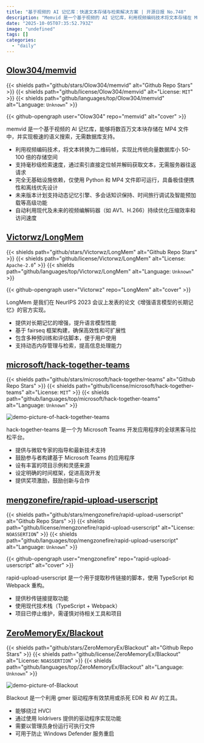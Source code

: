 ```yaml
---
title: "基于视频的 AI 记忆库：快速文本存储与检索解决方案 | 开源日报 No.748"
description: "Memvid 是一个基于视频的 AI 记忆库，利用视频编码技术将文本存储在 MP4 文件中，实现高效的语义搜索，存储空间比传统数据库小 50-100 倍，检索速度可达毫秒级，且无需数据库支持。该项目完全依赖于 Python 和 MP4 文件，具备良好的便携性和离线功能，未来将支持更多高级功能。"
date: "2025-10-05T07:35:52.793Z"
image: "undefined"
tags: []
categories:
  - "daily"
---
```


## [Olow304/memvid](https://github.com/Olow304/memvid)

{{< shields path="github/stars/Olow304/memvid" alt="Github Repo Stars" >}} {{< shields path="github/license/Olow304/memvid" alt="License: `MIT`" >}} {{< shields path="github/languages/top/Olow304/memvid" alt="Language: `Unknown`" >}}

{{< github-opengraph user="Olow304" repo="memvid" alt="cover" >}}

memvid 是一个基于视频的 AI 记忆库，能够将数百万文本块存储在 MP4 文件中，并实现极速的语义搜索，无需数据库支持。

- 利用视频编码技术，将文本转换为二维码帧，实现比传统向量数据库小 50-100 倍的存储空间
- 支持毫秒级检索速度，通过索引直接定位帧并解码获取文本，无需服务器往返请求
- 完全无基础设施依赖，仅使用 Python 和 MP4 文件即可运行，具备极佳便携性和离线优先设计
- 未来版本计划支持动态记忆引擎、多会话知识保持、时间旅行调试及智能预加载等高级功能
- 自动利用现代及未来的视频编解码器（如 AV1、H.266）持续优化压缩效率和访问速度
  
## [Victorwz/LongMem](https://github.com/Victorwz/LongMem)

{{< shields path="github/stars/Victorwz/LongMem" alt="Github Repo Stars" >}} {{< shields path="github/license/Victorwz/LongMem" alt="License: `Apache-2.0`" >}} {{< shields path="github/languages/top/Victorwz/LongMem" alt="Language: `Unknown`" >}}

{{< github-opengraph user="Victorwz" repo="LongMem" alt="cover" >}}

LongMem 是我们在 NeurIPS 2023 会议上发表的论文《增强语言模型的长期记忆》的官方实现。

- 提供对长期记忆的增强，提升语言模型性能
- 基于 fairseq 框架构建，确保高效性和可扩展性
- 包含多种预训练和评估脚本，便于用户使用
- 支持动态内存管理与检索，提高信息处理能力
  
## [microsoft/hack-together-teams](https://github.com/microsoft/hack-together-teams)

{{< shields path="github/stars/microsoft/hack-together-teams" alt="Github Repo Stars" >}} {{< shields path="github/license/microsoft/hack-together-teams" alt="License: `MIT`" >}} {{< shields path="github/languages/top/microsoft/hack-together-teams" alt="Language: `Unknown`" >}}

![demo-picture-of-hack-together-teams](https://static.osguider.com/subject/github/microsoft/hack-together-teams/e829fa8e1c02cd92828cec48d7e98fcf.jpeg)

hack-together-teams 是一个为 Microsoft Teams 开发应用程序的全球黑客马拉松平台。

- 提供与微软专家的指导和最新技术支持
- 鼓励参与者构建基于 Microsoft Teams 的应用程序
- 设有丰富的项目示例和灵感来源
- 设定明确的时间框架，促进高效开发
- 提供奖项激励，鼓励创新与合作
  
## [mengzonefire/rapid-upload-userscript](https://github.com/mengzonefire/rapid-upload-userscript)

{{< shields path="github/stars/mengzonefire/rapid-upload-userscript" alt="Github Repo Stars" >}} {{< shields path="github/license/mengzonefire/rapid-upload-userscript" alt="License: `NOASSERTION`" >}} {{< shields path="github/languages/top/mengzonefire/rapid-upload-userscript" alt="Language: `Unknown`" >}}

{{< github-opengraph user="mengzonefire" repo="rapid-upload-userscript" alt="cover" >}}

rapid-upload-userscript 是一个用于提取秒传链接的脚本，使用 TypeScript 和 Webpack 重构。

- 提供秒传链接提取功能
- 使用现代技术栈（TypeScript + Webpack）
- 项目已停止维护，需谨慎对待相关工具和项目
  
## [ZeroMemoryEx/Blackout](https://github.com/ZeroMemoryEx/Blackout)

{{< shields path="github/stars/ZeroMemoryEx/Blackout" alt="Github Repo Stars" >}} {{< shields path="github/license/ZeroMemoryEx/Blackout" alt="License: `NOASSERTION`" >}} {{< shields path="github/languages/top/ZeroMemoryEx/Blackout" alt="Language: `Unknown`" >}}

![demo-picture-of-Blackout](https://static.osguider.com/subject/github/ZeroMemoryEx/Blackout/62a06e1d998aea09a91822961e182a4b.png)

Blackout 是一个利用 gmer 驱动程序有效禁用或杀死 EDR 和 AV 的工具。

- 能够绕过 HVCI
- 通过使用 loldrivers 提供的驱动程序实现功能
- 需要以管理员身份运行可执行文件
- 可用于防止 Windows Defender 服务重启
  
